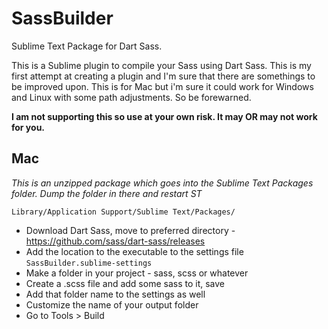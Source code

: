 # SassBuilder
Sublime Text Package for Dart Sass. 

This is a Sublime plugin to compile your Sass using Dart Sass. This is my first attempt at creating a plugin and I'm sure that there are somethings to be improved upon. This is for Mac but i'm sure it could work for Windows and Linux with some path adjustments. So be forewarned.

**I am not supporting this so use at your own risk. It may OR may not work for you.**

## Mac

*This is an unzipped package which goes into the Sublime Text Packages folder. Dump the folder in there and restart ST*

`Library/Application Support/Sublime Text/Packages/`

- Download Dart Sass, move to preferred directory - https://github.com/sass/dart-sass/releases
- Add the location to the executable to the settings file `SassBuilder.sublime-settings`
- Make a folder in your project - sass, scss or whatever
- Create a .scss file and add some sass to it, save
- Add that folder name to the settings as well
- Customize the name of your output folder
- Go to Tools > Build
